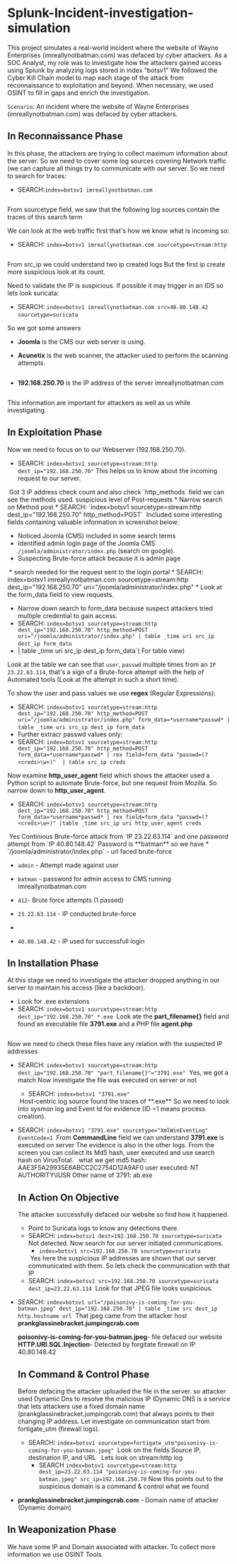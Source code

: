 # Splunk-Incident-investigation-simulation
This project simulates a real-world incident where the website of Wayne Enterprises (imreallynotbatman.com) was defaced by cyber attackers. As a SOC Analyst, my role was to investigate how the attackers gained access using Splunk by analyzing logs stored in index "botsv1"
We followed the Cyber Kill Chain model to map each stage of the attack from reconnaissance to exploitation and beyond. When necessary, we used OSINT to fill in gaps and enrich the investigation.

`Scenario`: An incident where the website of Wayne Enterprises (imreallynotbatman.com) was defaced by cyber attackers.

## In Reconnaissance Phase
In this phase, the attackers are trying to collect maximum information about the server. So we need to cover some log sources covering Network traffic (we can capture all things try to communicate with our server.
So we need to search for traces:
* SEARCH:`index=botsv1 imreallynotbatman.com`
<img>

From sourcetype field, we saw that the following log sources contain the traces of this search term
<img>

We can look at the web traffic first that's how we know what is incoming so:
* SEARCH: `index=botsv1 imreallynotbatman.com sourcetype=stream:http`
<img>

From src_ip we could understand two ip created logs But the first ip create more suspicious look at its count.
<img>

Need to validate the IP is suspicious. If possible it may trigger in an IDS so lets look suricata:
 * SEARCH: `index=botsv1 imreallynotbatman.com src=40.80.148.42 sourcetype=suricata`
   <img>

So we got some answers
 *  **Joomla** is the CMS our web server is using.
     <img>

 * **Acunetix** is the web scanner, the attacker used to perform the scanning attempts.
<img>

 * **192.168.250.70** is the IP address of the server imreallynotbatman.com
<img>

This information are important for attackers as well as us while investigating.

## In Exploitation Phase

Now we need to focus on to our Webserver (192.168.250.70).
* SEARCH: `index=botsv1 sourcetype=stream:http dest_ip="192.168.250.70"`
This helps us to know about the incoming request to our server.
<img>
Got 3 iP address check count and also check `http_methods` field we can see the methods used. suspicious level of Post-requests
* Narrow search on Method post
* SEARCH: `index=botsv1 sourcetype=stream:http dest_ip="192.168.250.70" http_method=POST`
<img>
 Included some interesting fields containing valuable information in screenshot below:
<img>
<img>

* Noticed Joomla (CMS) included in some search terms
* Identified admin login page of the Joomla CMS `/joomla/administrator/index.php` (search on google).
* Suspecting Brute-force attack because it is admin page
<img>
* search needed for the request sent to the login portal
* SEARCH: index=botsv1 imreallynotbatman.com sourcetype=stream:http dest_ip="192.168.250.70"  uri="/joomla/administrator/index.php"
* Look at the form_data field to view requests.
  <img>

  * Narrow down search to form_data because suspect attackers tried multiple credential to gain access.
  * SEARCH: `index=botsv1 sourcetype=stream:http dest_ip="192.168.250.70" http_method=POST uri="/joomla/administrator/index.php" | table _time uri src_ip dest_ip form_data`
    <img>
  * | table _time uri src_ip dest_ip form_data`( For table view)
    
  Look at the table we can see that `user`, `passwd` multiple times from an `IP 23.22.63.114`, that's a sign of a Brute-force attempt with the help of Automated tools (Look at the attempt in such a short time).

  To show the user and pass values we use **regex** (Regular Expressions):
  * SEARCH: `index=botsv1 sourcetype=stream:http dest_ip="192.168.250.70" http_method=POST uri="/joomla/administrator/index.php" form_data=*username*passwd* | table _time uri src_ip dest_ip form_data`
    <img>
  * Further extracr passwd values only:
  * SEARCH: `index=botsv1 sourcetype=stream:http dest_ip="192.168.250.70" http_method=POST form_data=*username*passwd* | rex field=form_data "passwd=(?<creds>\w+)"  | table src_ip creds`  <img>

  Now examine **http_user_agent** field which shows the attacker used a Python script to automate Brute-force, but one request from Mozilla.
  So narrow down to **http_user_agent**.
  * SEARCH: `index=botsv1 sourcetype=stream:http dest_ip="192.168.250.70" http_method=POST form_data=*username*passwd* | rex field=form_data "passwd=(?<creds>\w+)" |table _time src_ip uri http_user_agent creds`
  <img>
  Yes Continious Brute-force attack from `IP 23.22.63.114` and one password attempt from `IP 40.80.148.42` Password is **batman**
so we have
* `/joomla/administrator/index.php` - url faced brute-force
  
* `admin` - Attempt made against user
  
* `batman` - password for admin access to CMS running  imreallynotbatman.com
  
* `412`- Brute force attempts (1 passed)
 
* `23.22.63.114` - IP conducted brute-force
* 
* `40.80.148.42` - IP used for successfull login

## In Installation Phase

At this stage we need to investigate  the attacker dropped anything in our server to maintain his access (like a backdoor).
* Look for .exe extensions
* SEARCH: `index=botsv1 sourcetype=stream:http dest_ip="192.168.250.70" *.exe`
  <img>
  Look ate the **part_filename{}** field and found an executable file **3791.exe** and a PHP file **agent.php**
<img>

Now we need to check these files have any relation with the suspected IP addresses
* SEARCH: `index=botsv1 sourcetype=stream:http dest_ip="192.168.250.70" "part_filename{}"="3791.exe"`
  <img>
  Yes, we got a match
  Now investigate the file was executed on server or not
  * SEARCH: `index=botsv1 "3791.exe"`
  <img>
  Host-centric log source found the traces of **.exe**
  So we need to look into sysmon log and Event Id for evidence (ID =1 means process creation).
* SEARCH: `index=botsv1 "3791.exe" sourcetype="XmlWinEventLog" EventCode=1`
  <img>
  From **CommandLine** field we can understand **3791.exe** is executed on server
  The evidence is also in the other logs.
  From the screen you can collect its Md5 hash, user executed and use search hash on VirusTotal.
  <img>
  <img>
  what we get
  md5 hash: AAE3F5A29935E6ABCC2C2754D12A9AF0
  user executed: NT AUTHORITY\IUSR
  Other name of 3791: ab.exe

  ## In Action On Objective

  The attacker successfully defaced our website so find how it happened.
  * Point to Suricata logs to know any detections there.
  * SEARCH: `index=botsv1 dest=192.168.250.70 sourcetype=suricata`
    <img>
    Not detected. Now search for our server initiated communications.
    *  `index=botsv1 src=192.168.250.70 sourcetype=suricata`
      <img>
      Yes here the suspicious IP addresses are shown that our server communicated with them.
      So lets check the communication with that IP
   * SEARCH: `index=botsv1 src=192.168.250.70 sourcetype=suricata dest_ip=23.22.63.114`
     <img>
  Look for that JPEG file looks suspicious.
* SEARCH:  `index=botsv1 url="/poisonivy-is-coming-for-you-batman.jpeg" dest_ip="192.168.250.70" | table _time src dest_ip http.hostname url`
  <img>
  That jpeg came from the attacker host **prankglassinebracket.jumpingcrab.com**
  <img>

  **poisonivy-is-coming-for-you-batman.jpeg**- file defaced our website
  **HTTP.URI.SQL.Injection**- Detected by forgitate firewall on IP 40.80.148.42

  ## In Command & Control Phase

  Before defacing the attacker uploaded the file in the server. so attacker used Dynamic Dns to resolve the malicious IP (Dynamic DNS is a service that lets attackers use a fixed domain   name (prankglassinebracket.jumpingcrab.com) that always points to their changing IP address.
  Let investigate on communication start from fortigate_utm (firewall logs).
  * SEARCH:  `index=botsv1 sourcetype=fortigate_utm"poisonivy-is-coming-for-you-batman.jpeg"`
    <img>
    Look on the fields  Source IP, destination IP, and URL
    <img>
    <img>
    Lets look on stream:http log
    * SEARCH `index=botsv1 sourcetype=stream:http dest_ip=23.22.63.114 "poisonivy-is-coming-for-you-batman.jpeg" src_ip=192.168.250.70`
   Now this points out to the suspicious domain is a command & control
 what we found
* **prankglassinebracket.jumpingcrab.com** - Domain name of attacker (Dynamic domain)

## In Weaponization Phase

We have some IP and Domain associated with attacker. To collect more information we use OSINT Tools.

  

